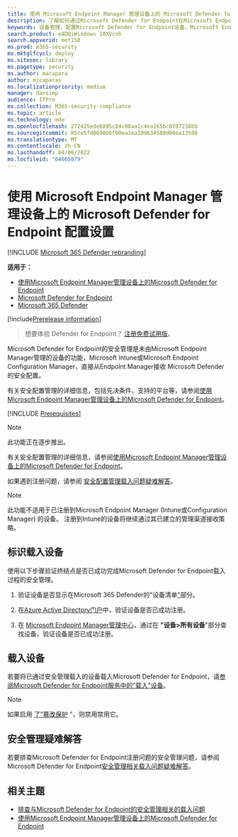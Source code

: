 ```yaml
---
title: 使用 Microsoft Endpoint Manager 管理设备上的 Microsoft Defender for Endpoint 配置设置
description: 了解如何通过Microsoft Defender for Endpoint在Microsoft Endpoint Manager中启用安全设置。
keywords: 设备管理，配置Microsoft Defender for Endpoint设备，Microsoft Endpoint Manager
search.product: eADQiWindows 10XVcnh
search.appverid: met150
ms.prod: m365-security
ms.mktglfcycl: deploy
ms.sitesec: library
ms.pagetype: security
ms.author: macapara
author: mjcaparas
ms.localizationpriority: medium
manager: dansimp
audience: ITPro
ms.collection: M365-security-compliance
ms.topic: article
ms.technology: mde
ms.openlocfilehash: 272425ede6895c84c88aa1c4ea165bc0787238bb
ms.sourcegitcommit: 85ce5fd0698b6f00ea1ea189634588d00ea13508
ms.translationtype: MT
ms.contentlocale: zh-CN
ms.lasthandoff: 04/06/2022
ms.locfileid: "64665879"
---
```

# <a name="manage-microsoft-defender-for-endpoint-configuration-settings-on-devices-with-microsoft-endpoint-manager"></a>使用 Microsoft Endpoint Manager 管理设备上的 Microsoft Defender for Endpoint 配置设置

[!INCLUDE [Microsoft 365 Defender rebranding](../../includes/microsoft-defender.md)]

**适用于：**

- [使用Microsoft Endpoint Manager管理设备上的Microsoft Defender for Endpoint](/mem/intune/protect/mde-security-integration)
- [Microsoft Defender for Endpoint](https://go.microsoft.com/fwlink/p/?linkid=2154037)
- [Microsoft 365 Defender](https://go.microsoft.com/fwlink/?linkid=2118804)



[!include[Prerelease information](../../includes/prerelease.md)]


> 想要体验 Defender for Endpoint？ [注册免费试用版](https://signup.microsoft.com/create-account/signup?products=7f379fee-c4f9-4278-b0a1-e4c8c2fcdf7e&ru=https://aka.ms/MDEp2OpenTrial?ocid=docs-wdatp-configureendpointsscript-abovefoldlink)。


Microsoft Defender for Endpoint的安全管理是未由Microsoft Endpoint Manager管理的设备的功能，Microsoft Intune或Microsoft Endpoint Configuration Manager，直接从Endpoint Manager接收 Microsoft Defender 的安全配置。


有关安全配置管理的详细信息，包括先决条件、支持的平台等，请参阅[使用Microsoft Endpoint Manager管理设备上的Microsoft Defender for Endpoint](/mem/intune/protect/mde-security-integration)。



[!INCLUDE [Prerequisites](../../includes/security-config-mgt-prerequisites.md)]

>[!NOTE]
>此功能正在逐步推出。 

有关安全配置管理的详细信息，请参阅[使用Microsoft Endpoint Manager管理设备上的Microsoft Defender for Endpoint](/mem/intune/protect/mde-security-integration)。

如果遇到注册问题，请参阅 [安全配置管理载入问题疑难解答](troubleshoot-security-config-mgt.md)。

> [!NOTE]
> 此功能不适用于已注册到Microsoft Endpoint Manager (Intune或Configuration Manager) 的设备。 注册到Intune的设备将继续通过其已建立的管理渠道接收策略。

## <a name="identify-onboarded-devices"></a>标识载入设备

使用以下步骤验证终结点是否已成功完成Microsoft Defender for Endpoint载入过程的安全管理。

1.  验证设备是否显示在Microsoft 365 Defender的"设备清单["](https://security.microsoft.com/)部分。

2.  在[Azure Active Directory门户](https://aad.portal.azure.com/#blade/Microsoft_AAD_Devices/DevicesMenuBlade/Devices/menuId/)中，验证设备是否已成功注册。

3.  在 [Microsoft Endpoint Manager管理中心](https://endpoint.microsoft.com/#blade/Microsoft_Intune_DeviceSettings/DevicesMenu/mDMDevicesPreview)，通过在 **"设备>所有设备**"部分查找设备，验证设备是否已成功注册。


## <a name="offboard-devices"></a>载入设备
若要将已通过安全管理载入的设备载入Microsoft Defender for Endpoint，请[参阅Microsoft Defender for Endpoint服务中的"载入"设备](offboard-machines.md)。

>[!NOTE]
>如果启用 [了"篡改保护](prevent-changes-to-security-settings-with-tamper-protection.md#manage-tamper-protection-for-your-organization-using-the-microsoft-365-defender-portal) "，则禁用禁用它。

## <a name="troubleshooting-security-management"></a>安全管理疑难解答 
若要排查Microsoft Defender for Endpoint注册问题的安全管理问题，请参阅Microsoft Defender for Endpoint[安全管理相关载入问题疑难解答](troubleshoot-security-config-mgt.md)。

## <a name="related-topic"></a>相关主题
- [排查与Microsoft Defender for Endpoint的安全管理相关的载入问题](troubleshoot-security-config-mgt.md)
- [使用Microsoft Endpoint Manager管理设备上的Microsoft Defender for Endpoint](/mem/intune/protect/mde-security-integration#configure-your-tenant-to-support-mde-security-configuration-management)
